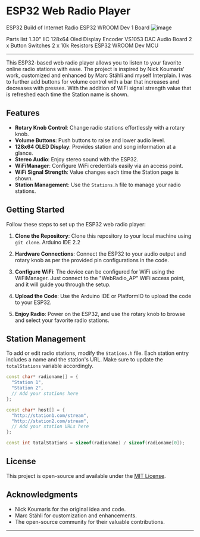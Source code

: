 # ESP32 Web Radio Player

ESP32 Build of Internet Radio 
ESP32 WROOM Dev 1 Board 
![image](https://github.com/Interplain/ESP32InternetRadio/assets/32413344/b20f9596-6ab7-4e3c-a97e-0c6342313325)

Parts list
1.30" IIC 128x64 Oled Display
Encoder
VS1053 DAC Audio Board
2 x Button Switches
2 x 10k Resistors
ESP32 WROOM Dev MCU

---

This ESP32-based web radio player allows you to listen to your favorite online radio stations with ease. The project is inspired by Nick Koumaris' work, customized and enhanced by Marc Stähli and myself Interplain. I was to further add buttons for volume control with a bar that increases and decreases with presses. With the addition of WiFi signal strength value that is refreshed each time the Station name is shown. 

## Features

- **Rotary Knob Control**: Change radio stations effortlessly with a rotary knob.
- **Volume Buttons**: Push buttons to raise and lower audio level.
- **128x64 OLED Display**: Provides station and song information at a glance.
- **Stereo Audio**: Enjoy stereo sound with the ESP32.
- **WiFiManager**: Configure WiFi credentials easily via an access point.
- **WiFi Signal Strength**: Value changes each time the Station page is shown.
- **Station Management**: Use the `Stations.h` file to manage your radio stations.

## Getting Started

Follow these steps to set up the ESP32 web radio player:

1. **Clone the Repository**: Clone this repository to your local machine using `git clone`. Arduino IDE 2.2

2. **Hardware Connections**: Connect the ESP32 to your audio output and rotary knob as per the provided pin configurations in the code.

3. **Configure WiFi**: The device can be configured for WiFi using the WiFiManager. Just connect to the "WebRadio_AP" WiFi access point, and it will guide you through the setup.

4. **Upload the Code**: Use the Arduino IDE or PlatformIO to upload the code to your ESP32.

5. **Enjoy Radio**: Power on the ESP32, and use the rotary knob to browse and select your favorite radio stations.

## Station Management

To add or edit radio stations, modify the `Stations.h` file. Each station entry includes a name and the station's URL. Make sure to update the `totalStations` variable accordingly.

```cpp
const char* radioname[] = {
  "Station 1",
  "Station 2",
  // Add your stations here
};

const char* host[] = {
  "http://station1.com/stream",
  "http://station2.com/stream",
  // Add your station URLs here
};

const int totalStations = sizeof(radioname) / sizeof(radioname[0]);
```

## License

This project is open-source and available under the [MIT License](LICENSE).

## Acknowledgments

- Nick Koumaris for the original idea and code.
- Marc Stähli for customization and enhancements.
- The open-source community for their valuable contributions.

---

